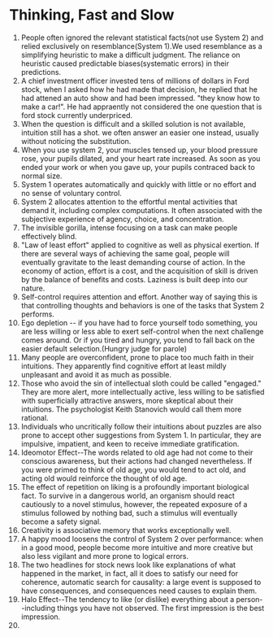 # Thinking, Fast and Slow

1. People often ignored the relevant statistical facts(not use System 2) and relied exclusively on resemblance(System 1).We used resemblance as a simplifying heuristic to make a difficult judgment. The reliance on heuristic caused predictable biases(systematic errors) in their predictions. 
2. A chief investment officer invested tens of millions of dollars in Ford stock, when I asked how he had made that decision, he replied that he had attened an auto show and had been impressed. "they know how to make a car!". He had appraently not considered the one question that is ford stock currently underpriced. 
3. When the question is difficult and a skilled solution is not available, intuition still has a shot. we often answer an easier one instead, usually without noticing the substitution. 
4. When you use system 2, your muscles tensed up, your blood pressure rose, your pupils dilated, and your heart rate increased. As soon as you ended your work or when you gave up, your pupils contraced back to normal size. 
5. System 1 operates automatically and quickly with little or no effort and no sense of voluntary control.
6. System 2 allocates attention to the effortful mental activities that demand it, including complex computations. It often associated with the subjective experience of agency, choice, and concentration.
7. The invisible gorilla, intense focusing on a task can make people effectively blind. 
8. "Law of least effort" applied to cognitive as well as physical exertion. If there are several ways of achieving the same goal, people will eventually gravitate to the least demanding course of action. In the economy of action, effort is a cost, and the acquisition of skill is driven by the balance of benefits and costs. Laziness is built deep into our nature.
9. Self-control requires attention and effort. Another way of saying this is that controlling thoughts and behaviors is one of the tasks that System 2 performs.
10. Ego depletion -- if you have had to force yourself todo something, you are less willing or less able to exert self-control when the next challenge comes around. Or if you tired and hungry, you tend to fall back on the easier default selection.(Hungry judge for parole)
11. Many people are overconfident, prone to place too much faith in their intuitions. They apparently find cognitive effort at least mildly unpleasant and avoid it as much as possible.
12. Those who avoid the sin of intellectual sloth could be called "engaged." They are more alert, more intellectually active, less willing to be satisfied with superficially attractive answers, more skeptical about their intuitions. The psychologist Keith Stanovich would call them more rational. 
13. Individuals who uncritically follow their intuitions about puzzles are also prone to accept other suggestions from System 1. In particular, they are impulsive, impatient, and keen to receive immediate gratification. 
14. Ideomotor Effect--The words related to old age had not come to their conscious awareness, but their actions had changed nevertheless. If you were primed to think of old age, you would tend to act old, and acting old would reinforce the thought of old age. 
15. The effect of repetition on liking is a profoundly important biological fact. To survive in a dangerous world, an organism should react cautiously to a novel stimulus, however, the repeated exposure of a stimulus followed by nothing bad, such a stimulus will eventually become a safety signal.
16. Creativity is associative memory that works exceptionally well. 
17. A happy mood loosens the control of System 2 over performance: when in a good mood, people become more intuitive and more creative but also less vigilant and more prone to logical errors. 
18. The two headlines for stock news look like explanations of what happened in the market, in fact, all it does to satisfy our need for coherence, automatic search for causality: a large event is supposed to have consequences, and consequences need causes to explain them. 
19. Halo Effect--The tendency to like (or dislike) everything about a person--including things you have not observed. The first impression is the best impression.
20. 

